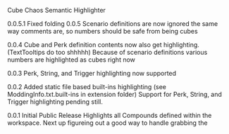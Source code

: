 Cube Chaos Semantic Highlighter

0.0.5.1 Fixed folding
0.0.5 Scenario definitions  are now ignored the same way comments are, so numbers should be safe from being cubes

0.0.4 Cube and Perk definition contents now also get highlighting. (TextTooltips do too shhhhh)
Because of scenario definitions various numbers are highlighted as cubes right now 

0.0.3 Perk, String, and Trigger highlighting now supported

0.0.2 Added static file based built-ins highlighting (see ModdingInfo.txt.built-ins in extension folder)
Support for Perk, String, and Trigger highlighting pending still.

0.0.1 Initial Public Release
Highlights all Compounds defined within the workspace.
Next up figureing out a good way to handle grabbing the 